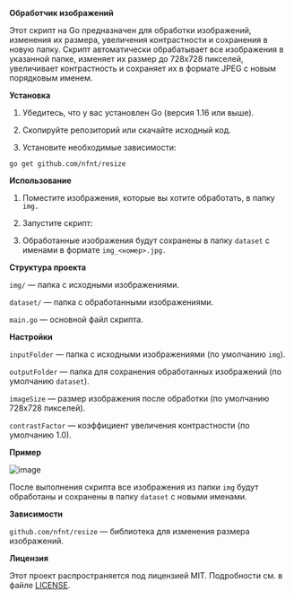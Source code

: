 <B>Обработчик изображений</B>

Этот скрипт на Go предназначен для обработки изображений, изменения их размера, увеличения контрастности и сохранения в новую папку. Скрипт автоматически обрабатывает все изображения в указанной папке, изменяет их размер до 728x728 пикселей, увеличивает контрастность и сохраняет их в формате JPEG с новым порядковым именем.

<B>Установка</B>

1. Убедитесь, что у вас установлен Go (версия 1.16 или выше).

2. Скопируйте репозиторий или скачайте исходный код.

3. Установите необходимые зависимости:
   
<code>go get github.com/nfnt/resize</code>


<B>Использование</B>

1. Поместите изображения, которые вы хотите обработать, в папку <code>img.</code>

2. Запустите скрипт:

3. Обработанные изображения будут сохранены в папку <code>dataset</code> с именами в формате <code>img_<номер>.jpg.</code>

<B>Структура проекта</B>

<code>img/</code> — папка с исходными изображениями.

<code>dataset/</code> — папка с обработанными изображениями.

<code>main.go</code> — основной файл скрипта.

<B>Настройки</B>

<code>inputFolder</code> — папка с исходными изображениями (по умолчанию <code>img</code>).

<code>outputFolder</code> — папка для сохранения обработанных изображений (по умолчанию <code>dataset</code>).

<code>imageSize</code> — размер изображения после обработки (по умолчанию 728x728 пикселей).

<code>contrastFactor</code> — коэффициент увеличения контрастности (по умолчанию 1.0).

<B>Пример</B>

![image](https://github.com/user-attachments/assets/f2bb68ef-cf49-4249-b3ad-17a4412a3972)


После выполнения скрипта все изображения из папки <code>img</code> будут обработаны и сохранены в папку <code>dataset</code> с новыми именами.

<B>Зависимости</B>

<code>github.com/nfnt/resize</code> — библиотека для изменения размера изображений.

<B>Лицензия</B>

Этот проект распространяется под лицензией MIT. Подробности см. в файле <a href="https://github.com/ioinio/dataset_creating/blame/main/LICENSE">LICENSE</a>.

